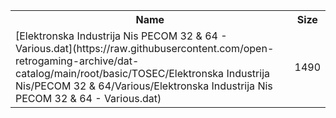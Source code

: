 <table>
<tr><th>Name</th><th>Size</th></tr>
<tr><td>
[Elektronska Industrija Nis PECOM 32 & 64 - Various.dat](https://raw.githubusercontent.com/open-retrogaming-archive/dat-catalog/main/root/basic/TOSEC/Elektronska Industrija Nis/PECOM 32 & 64/Various/Elektronska Industrija Nis PECOM 32 & 64 - Various.dat)
</td><td>1490</td></tr>
</table>
